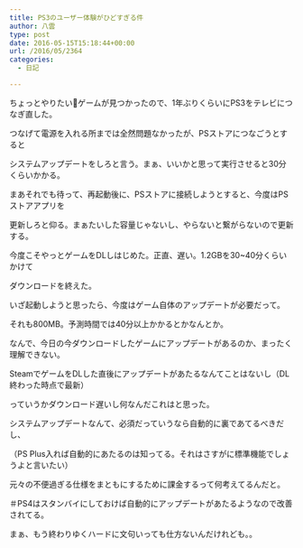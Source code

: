 ```yaml
---
title: PS3のユーザー体験がひどすぎる件
author: 八雲
type: post
date: 2016-05-15T15:18:44+00:00
url: /2016/05/2364
categories:
  - 日記

---
```

ちょっとやりたいゲームが見つかったので、1年ぶりくらいにPS3をテレビにつなぎ直した。
  
つなげて電源を入れる所までは全然問題なかったが、PSストアにつなごうとすると
  
システムアップデートをしろと言う。まぁ、いいかと思って実行させると30分くらいかかる。

まあそれでも待って、再起動後に、PSストアに接続しようとすると、今度はPSストアアプリを
  
更新しろと仰る。まぁたいした容量じゃないし、やらないと繋がらないので更新する。

今度こそやっとゲームをDLしはじめた。正直、遅い。1.2GBを30~40分くらいかけて
  
ダウンロードを終えた。

いざ起動しようと思ったら、今度はゲーム自体のアップデートが必要だって。
  
それも800MB。予測時間では40分以上かかるとかなんとか。

なんで、今日の今ダウンロードしたゲームにアップデートがあるのか、まったく理解できない。
  
SteamでゲームをDLした直後にアップデートがあたるなんてことはないし（DL終わった時点で最新）
  
っていうかダウンロード遅いし何なんだこれはと思った。

システムアップデートなんて、必須だっていうなら自動的に裏であてるべきだし、
  
（PS Plus入れば自動的にあたるのは知ってる。それはさすがに標準機能でしょうよと言いたい）
  
元々の不便過ぎる仕様をまともにするために課金するって何考えてるんだと。
  
＃PS4はスタンバイにしておけば自動的にアップデートがあたるようなので改善されてる。

まぁ、もう終わりゆくハードに文句いっても仕方ないんだけれども。。